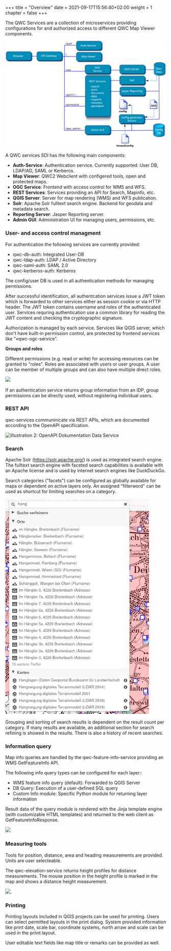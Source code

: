 +++
title = "Overview"
date = 2021-09-17T15:56:40+02:00
weight = 1
chapter = false
+++

The QWC Services are a collection of microservices providing configurations for and authorized access to different QWC Map Viewer components.

![qwc-services-arch](/images/qwc-services-arch.png)

A QWC services SDI has the following main components:
- **Auth-Service**: Authentication service. Currently supported: User DB, LDAP/AD, SAML or Kerberos.
- **Map Viewer**: QWC2 Webclient with configered tools, open and protected maps.
- **OGC Service**: Frontend with access control for WMS and WFS.
- **REST Services**: Services providing an API for Search, Mapinfo, etc.
- **QGIS Server**: Server for map rendering (WMS) and WFS publication.
- **Solr**: Apache Solr fulltext search engine. Backend for geodata and metadata search.
- **Reporting Server**: Jasper Reporting server.
- **Admin GUI**: Administration UI for managing users, permissions, etc.

### User- and access control managment

For authentication the following services are currently provided:

  - qwc-db-auth: Integrated User-DB
  - qwc-ldap-auth: LDAP / Active Directory
  - qwc-saml-auth: SAML 2.0
  - qwc-kerberos-auth: Kerberos

The config/user DB is used in all authentication methods for managing permissions.

After successful identification, all authentcation services issue a JWT 
token which is forwarded to other services either as session cookie or via
HTTP header.
The JWT token contains username and roles of the authenticated user. Services 
requring authentication use a common library for reading the JWT content
and checking the cryptographic signature.

Authorization is managed by each service. Services like QGIS server, which
don't have built-in permission control, are  protected by frontend services
like "«qwc-ogc-service".

**Groups and roles**

Different permissions (e.g. read or write) for accessing resources can
be granted to "roles". Roles are associated with users or user groups.
A user can be member of multiple groups and can also have multiple direct roles.

![](/images/100002010000019100000075E735E86EF7DB022F.png)

If an authentication service returns group information from an IDP, group
permissions can be directly used, without registering individual users.

### REST API

qwc-services communinicate via REST APIs, which are documented according to 
the OpenAPI specification.

![Illustration 2: OpenAPI Dokumentation Data
Service](/images/swagger.jpg)

### Search

Apache Solr (<https://solr.apache.org/>) is used as integrated search engine.
The fulltext search engine with faceted search capabilities is available
with an Apache license and is used by internet search engines like
DuckDuckGo.

Search categories ("facets") can be configured as globally available for
maps or dependent on active layers only. An assigned "filterword" can be
used as shortcut for limiting searches on a category.

![](/images/search.png)

Grouping and sorting of search results is dependent on the result count
per category. If many results are available, an additional section
for search refining is showed in the results. There is also a history
of recent searches.

### Information query

Map info queries are handled by the qwc-feature-info-service providing
an WMS GetFeatureInfo API.

The following info query types can be configured for each layer::

  - WMS feature info query (default): Forwarded to QGIS Server
  - DB Query: Execution of a user-defined SQL query
  - Custom Info module: Specific Python module for returning layer information

Result data of the query module is rendered with the Jinja template engine (with
customizable HTML templates) and returned to the web client as GetFeatureInfoResponse.

![](/images/feature-info.png)

### Measuring tools

Tools for position, distance, area and heading measurements are provided. Units are
user selecteable.

The qwc-elevation-service returns height profiles for distance measurements. The 
mouse position in the height profile is marked in the map and shows a distance
height measurement.

![](/images/measure.png).

### Printing

Printing layouts included in QGIS projects can be used for printing.
Users can select permitted layouts in the print dialog. System provided information
like print date, scale bar, coordinate systems, north arraw and scale can
be used in the priint layout.

User editable text fields like map title or remarks can be provided as well.
